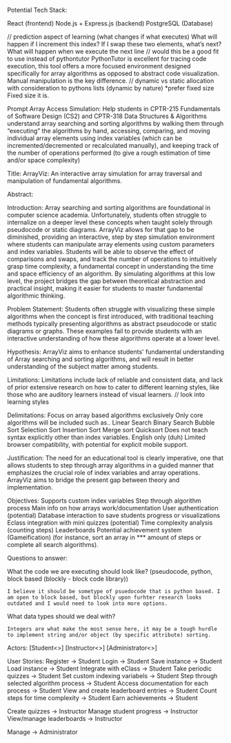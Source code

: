 Potential Tech Stack:

React (frontend)
Node.js + Express.js (backend)
PostgreSQL (Database)

// prediction aspect of learning (what changes if what executes)
What will happen if I increment this index?
If I swap these two elements, what’s next?
What will happen when we execute the next line
// would this be a good fit to use instead of pythontutor
PythonTutor is excellent for tracing code execution, this tool offers a more focused environment designed specifically for array algorithms as opposed to abstract code visualization. Manual manipulation is the key difference.
// dynamic vs static allocation with consideration to pythons lists (dynamic by nature) *prefer fixed size
Fixed size it is.

Prompt
Array Access Simulation: Help students in CPTR-215 Fundamentals of Software Design (CS2) and CPTR-318 Data Structures & Algorithms understand array searching and sorting algorithms by walking them through “executing” the algorithms by hand, accessing, comparing, and moving individual array elements using index variables (which can be incremented/decremented or recalculated manually), and keeping track of the number of operations performed (to give a rough estimation of time and/or space complexity)

Title: ArrayViz: An interactive array simulation for array traversal and manipulation of fundamental algorithms.

Abstract: 

Introduction: Array searching and sorting algorithms are foundational in computer science academia. Unfortunately, students often struggle to internalize on a deeper level these concepts when taught solely through pseudocode or static diagrams. ArrayViz allows for that gap to be diminished, providing an interactive, step by step simulation environment where students can manipulate array elements using custom parameters and index variables. Students will be able to observe the effect of comparisons and swaps, and track the number of operations to intuitively grasp time complexity, a fundamental concept in understanding the time and space efficiency of an algorithm. By simulating algorithms at this low level, the project bridges the gap between theoretical abstraction and practical insight, making it easier for students to master fundamental algorithmic thinking. 

Problem Statement: Students often struggle with visualizing these simple algorithms when the concept is first introduced, with traditional teaching methods typically presenting algorithms as abstract pseudocode or static diagrams or graphs. These examples fail to provide students with an interactive understanding of how these algorithms operate at a lower level.

Hypothesis: ArrayViz aims to enhance students' fundamental understanding of Array searching and sorting algorithms, and will result in better understanding of the subject matter among students.

Limitations: Limitations include lack of reliable and consistent data, and lack of prior extensive research on how to cater to different learning styles, like those who are auditory learners instead of visual learners. // look into learning styles

Delimitations: 
Focus on array based algorithms exclusively
Only core algorithms will be included such as..
Linear Search
Binary Search
Bubble Sort
Selection Sort
Insertion Sort
Merge sort
Quicksort
Does not teach syntax explicitly other than index variables.
English only (duh)
Limited browser compatibility, with potential for explicit mobile support.  

Justification:  The need for an educational tool is clearly imperative, one that allows students to step through array algorithms in a guided manner that emphasizes the crucial role of index variables and array operations. ArrayViz aims to bridge the present gap between theory and implementation.

Objectives:
Supports custom index variables
Step through algorithm process
Main info on how arrays work/documentation
User authentication (potential)
Database interaction to save students progress or visualizations
Eclass integration with mini quizzes (potential)
Time complexity analysis (counting steps)
Leaderboards
Potential achievement system (Gameification) (for instance, sort an array in *** amount of steps or complete all search algorithms).

Questions to answer:

What the code we are executing should look like? (pseudocode, python, block based (blockly - block code library))

    I believe it should be sometype of psuedocode that is python based. I am open to block based, but blockly upon furhter research looks outdated and I would need to look into more options.

What data types should we deal with?

    Integers are what make the most sense here, it may be a tough hurdle to implement string and/or object (by specific attribute) sorting.

Actors:
[Student<<actor>>]
[Instructor<<actor>>]
[Administrator<<actor>>]

User Stories:
Register -> Student
Login -> Student 
Save instance -> Student
Load instance -> Student
Integrate with eClass -> Student
Take periodic quizzes -> Student
Set custom indexing variabels -> Student
Step through selected algorithm process -> Student
Access documentation for each process -> Student
View and create leaderboard entries -> Student
Count steps for time complexity -> Student
Earn achievements -> Student

Create quizzes -> Instructor
Manage student progress -> Instructor
View/manage leaderboards -> Instructor

Manage -> Administrator